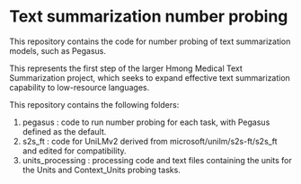 # Text summarization number probing

This repository contains the code for number probing of text summarization models, such as Pegasus. 

This represents the first step of the larger Hmong Medical Text Summarization project, which seeks to expand effective text summarization capability to low-resource languages.

This repository contains the following folders:
1. pegasus : code to run number probing for each task, with Pegasus defined as the default.
2. s2s_ft : code for UniLMv2 derived from microsoft/unilm/s2s-ft/s2s_ft and edited for compatibility.
3. units_processing : processing code and text files containing the units for the Units and Context_Units probing tasks.
